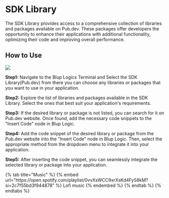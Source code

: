 # SDK Library

The SDK Library provides access to a comprehensive collection of libraries and packages available on Pub.dev. These packages offer developers the opportunity to enhance their applications with additional functionality, optimizing their code and improving overall performance.

## How to Use

![](../../.gitbook/assets/sdk-library.gif)


**Step1:**  Navigate to the Blup Logics Terminal and Select the SDK Library(Pub.dev) from there you can choose any libraries or packages that you want to use in your application.

**Step2:**  Explore the list of libraries and packages available in the SDK Library. Select the ones that best suit your application's requirements.

**Step3:**  If the desired library or package is not listed, you can search for it on Pub.dev website. Once found, add the necessary code snippets to the "Insert Code" node in Blup Logic.

**Step4:**  Add the code snippet of the desired library or package from the Pub.dev website into the "Insert Code" node in Blup Logic. Then, select the appropriate method from the dropdown menu to integrate it into your application.

**Step5:**  After inserting the code snippet, you can seamlessly integrate the selected library or package into your application.


<div class="container">
  {% tab title="Music" %}
  {% embed url="https://open.spotify.com/playlist/0vvXsWCC9xrXsKd4FyS8kM?si=2c7f55bd3f944878" %}
  Lofi music
  {% endembed %}
  {% endtab %}
  {% endtabs %}
</div>
